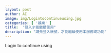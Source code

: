 ```yaml
---
layout: post
author: AI
image: img/Logintocontinueusing.jpg
categories: [ '娛樂' ]
title:  "登入才能繼續使用"
description: "請先登入帳號，才能繼續使用本服務或功能"
---
```

Login to continue using